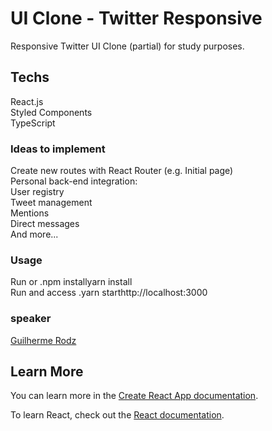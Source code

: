 # UI Clone - Twitter Responsive

Responsive Twitter UI Clone (partial) for study purposes.

## Techs

 React.js <br>
 Styled Components<br>
 TypeScript<br>

### Ideas to implement

 Create new routes with React Router (e.g. Initial page)<br>
 Personal back-end integration:<br>
 User registry<br>
 Tweet management<br>
 Mentions<br>
 Direct messages<br>
 And more...<br>

### Usage

Run or .npm installyarn install<br>
Run and access .yarn starthttp://localhost:3000<br>

### speaker
<a href="https://github.com/guilhermerodz">Guilherme Rodz</a>


## Learn More

You can learn more in the [Create React App documentation](https://facebook.github.io/create-react-app/docs/getting-started).

To learn React, check out the [React documentation](https://reactjs.org/).
